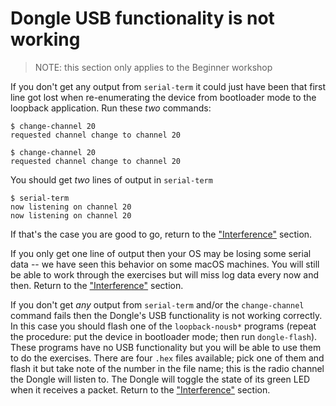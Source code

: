 # Dongle USB functionality is not working

> NOTE: this section only applies to the Beginner workshop

If you don't get any output from `serial-term` it could just have been that first line got lost when re-enumerating the device from bootloader mode to the loopback application. Run these *two* commands:

``` console
$ change-channel 20
requested channel change to channel 20

$ change-channel 20
requested channel change to channel 20
```

You should get *two* lines of output in `serial-term`

``` console
$ serial-term
now listening on channel 20
now listening on channel 20
```

If that's the case you are good to go, return to the ["Interference"] section.

["Interference"]: /dongle.html#interference

If you only get one line of output then your OS may be losing some serial data -- we have seen this behavior on some macOS machines. You will still be able to work through the exercises but will miss log data every now and then. Return to the ["Interference"] section.

If you don't get *any* output from `serial-term` and/or the `change-channel` command fails then the Dongle's USB functionality is not working correctly. In this case you should flash one of the `loopback-nousb*` programs (repeat the procedure: put the device in bootloader mode; then run `dongle-flash`). These programs have no USB functionality but you will be able to use them to do the exercises. There are four `.hex` files available; pick one of them and flash it but take note of the number in the file name; this is the radio channel the Dongle will listen to. The Dongle will toggle the state of its green LED when it receives a packet. Return to the ["Interference"] section.
